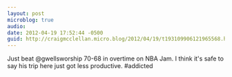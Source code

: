 ```yaml
---
layout: post
microblog: true
audio: 
date: 2012-04-19 17:52:44 -0500
guid: http://craigmcclellan.micro.blog/2012/04/19/t193109906121965568.html
---
```

Just beat @gwellsworship 70-68 in overtime on NBA Jam. I think it's safe to say his trip here just got less productive. #addicted
